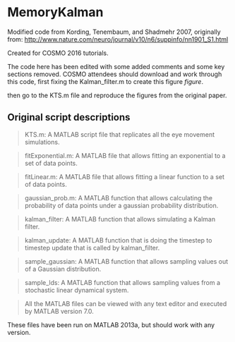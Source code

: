 # MemoryKalman

Modified code from Kording, Tenembaum, and Shadmehr 2007, originally from:
http://www.nature.com/neuro/journal/v10/n6/suppinfo/nn1901_S1.html

Created for COSMO 2016 tutorials.

The code here has been edited with some added comments and some key sections removed.
COSMO attendees should download and work through this code, first fixing the Kalman_filter.m to create
this figure *figure*.

then go to the KTS.m file and reproduce the figures from the original paper.

Original script descriptions
---
> KTS.m: A MATLAB script file that replicates all the eye movement simulations.

> fitExponential.m: A MATLAB file that allows fitting an exponential to a set of data points.

> fitLinear.m: A MATLAB file that allows fitting a linear function to a set of data points.

> gaussian_prob.m: A MATLAB function that allows calculating the probability of data points under a gaussian probability distribution.

> kalman_filter: A MATLAB function that allows simulating a Kalman filter.

> kalman_update: A MATLAB function that is doing the timestep to timestep update that is called by kalman_filter.

> sample_gaussian: A MATLAB function that allows sampling values out of a Gaussian distribution.

> sample_lds: A MATLAB function that allows sampling values from a stochastic linear dynamical system.

> All the MATLAB files can be viewed with any text editor and executed by MATLAB version 7.0.

These files have been run on MATLAB 2013a, but should work with any version.
